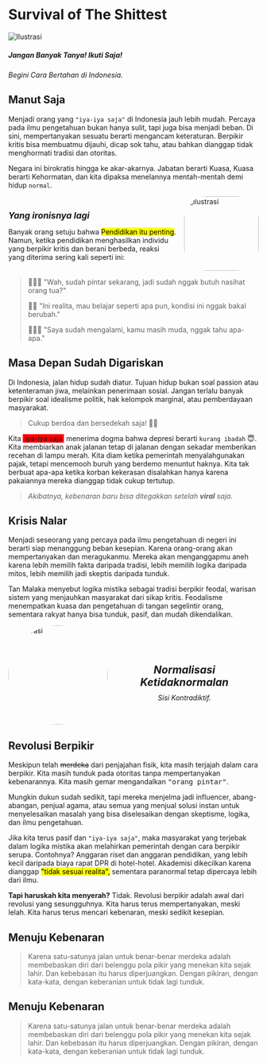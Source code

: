 # <span class="title">Survival of The Shittest</span>

<div class="responsive-flex">
  <img src="/img/sst.png" alt="Ilustrasi">
  <div>
    <h5>Jangan Banyak Tanya! Ikuti Saja!</h5>
    <em>Begini Cara Bertahan di Indonesia.</em>
  </div>
</div>

## Manut Saja

Menjadi orang yang ``"iya-iya saja"`` di Indonesia jauh lebih mudah. Percaya pada ilmu pengetahuan bukan hanya sulit, tapi juga bisa menjadi beban. Di sini, mempertanyakan sesuatu berarti mengancam keteraturan. Berpikir kritis bisa membuatmu dijauhi, dicap sok tahu, atau bahkan dianggap tidak menghormati tradisi dan otoritas.

Negara ini birokratis hingga ke akar-akarnya. Jabatan berarti Kuasa, Kuasa berarti Kehormatan, dan kita dipaksa menelannya mentah-mentah demi hidup `normal`.

<!-- <img src="/img/sst.jpg" alt="Ilustrasi" style="width: 200px; height: auto; border-radius: 30px;"> -->

<div style="display: flex; align-items: center; gap: 15px; flex-direction: row-reverse;">
  <img src="/img/sst.jpg" alt="Ilustrasi" style="width: 150px; height: auto; border-radius: 30%;">
  <div style="text-align: left;">
    <h6 style="font-size: 1.25em; font-weight: bold; margin-bottom: 10px;">Yang ironisnya lagi</h6>
    <p style="font-size: 1em;">Banyak orang setuju bahwa <mark>Pendidikan itu penting</mark>. Namun, ketika pendidikan menghasilkan individu yang berpikir kritis dan berani berbeda, reaksi yang diterima sering kali seperti ini:</p>
  </div>
</div>

> 🙎🏻‍♀️ <span class="title">"Wah, sudah pintar sekarang, jadi sudah nggak butuh nasihat orang tua?"</span>
>
> 🤷🏻 <span class="title">"Ini realita, mau belajar seperti apa pun, kondisi ini nggak bakal berubah."</span>
>
> 🙅🏻‍♂️ <span class="title">"Saya sudah mengalami, kamu masih muda, nggak tahu apa-apa."</span>

## Masa Depan Sudah Digariskan

Di Indonesia, jalan hidup sudah diatur. Tujuan hidup bukan soal passion atau ketenteraman jiwa, melainkan penerimaan sosial. Jangan terlalu banyak berpikir soal idealisme politik, hak kelompok marginal, atau pemberdayaan masyarakat.
> Cukup berdoa dan bersedekah saja! 🧘🏻

Kita <span style="background-color: red; padding: 0 4px;">iya-iya saja</span> menerima dogma bahwa depresi berarti ```kurang ibadah``` 😇. Kita membiarkan anak jalanan tetap di jalanan dengan sekadar memberikan recehan di lampu merah. Kita diam ketika pemerintah menyalahgunakan pajak, tetapi mencemooh buruh yang berdemo menuntut haknya. Kita tak berbuat apa-apa ketika korban kekerasan disalahkan hanya karena pakaiannya mereka dianggap tidak cukup tertutup.

> _Akibatnya, kebenaran baru bisa ditegakkan setelah **viral** saja._

## Krisis Nalar

Menjadi seseorang yang percaya pada ilmu pengetahuan di negeri ini berarti siap menanggung beban kesepian. Karena orang-orang akan mempertanyakan dan meragukanmu. Mereka akan menganggapmu aneh karena lebih memilih fakta daripada tradisi, lebih memilih logika daripada mitos, lebih memilih jadi skeptis daripada tunduk.

Tan Malaka menyebut logika mistika sebagai tradisi berpikir feodal, warisan sistem yang menjauhkan masyarakat dari sikap kritis. Feodalisme menempatkan kuasa dan pengetahuan di tangan segelintir orang, sementara rakyat hanya bisa tunduk, pasif, dan mudah dikendalikan.

<div style="display: flex; align-items: center; gap: 5px; flex-direction: row;">
  <img src="/img/sst.png" alt="Ilustrasi" style="width: 200px; height: auto; border-radius: 50%;">
  <div style="text-align: center;">
    <h5 style="font-size: 1.5em; font-weight: bold; margin-bottom: 10px;">Normalisasi Ketidaknormalan</h5>
    <em style="font-size: 1em;">Sisi Kontradiktif.</em>
  </div>
</div>

## Revolusi Berpikir

<PinterestEmbed pinUrl="https://www.pinterest.com/pin/358810295291571971/" />

Meskipun telah ~~merdeka~~ dari penjajahan fisik, kita masih terjajah dalam cara berpikir. Kita masih tunduk pada otoritas tanpa mempertanyakan kebenarannya. Kita masih gemar mengandalkan <kbd>"orang pintar"</kbd>.

Mungkin dukun sudah sedikit, tapi mereka menjelma jadi influencer, abang-abangan, penjual agama, atau semua yang menjual solusi instan untuk menyelesaikan masalah yang bisa diselesaikan dengan skeptisme, logika, dan ilmu pengetahuan.

Jika kita terus pasif dan ``"iya-iya saja"``, maka masyarakat yang terjebak dalam logika mistika akan melahirkan pemerintah dengan cara berpikir serupa. Contohnya? Anggaran riset dan anggaran pendidikan, yang lebih kecil daripada biaya rapat DPR di hotel-hotel. Akademisi dikecilkan karena dianggap <mark>"tidak sesuai realita",</mark> sementara paranormal tetap dipercaya lebih dari ilmu.

**Tapi haruskah kita menyerah?** Tidak. Revolusi berpikir adalah awal dari revolusi yang sesungguhnya. Kita harus terus mempertanyakan, meski lelah. Kita harus terus mencari kebenaran, meski sedikit kesepian.

## Menuju Kebenaran

>Karena satu-satunya jalan untuk benar-benar merdeka adalah membebaskan diri dari belenggu pola pikir yang menekan kita sejak lahir. Dan kebebasan itu harus diperjuangkan. Dengan pikiran, dengan kata-kata, dengan keberanian untuk tidak lagi tunduk.
>

<PinterestEmbed pinUrl="https://www.pinterest.com/pin/34832597112243536/" />

## Menuju Kebenaran

<div class="quote-container">
  <blockquote>
    Karena satu-satunya jalan untuk benar-benar merdeka adalah membebaskan diri dari belenggu pola pikir yang menekan kita sejak lahir. Dan kebebasan itu harus diperjuangkan. Dengan pikiran, dengan kata-kata, dengan keberanian untuk tidak lagi tunduk.
  </blockquote>
  <PinterestEmbed pinUrl="https://www.pinterest.com/pin/34832597112243536/" />
</div>